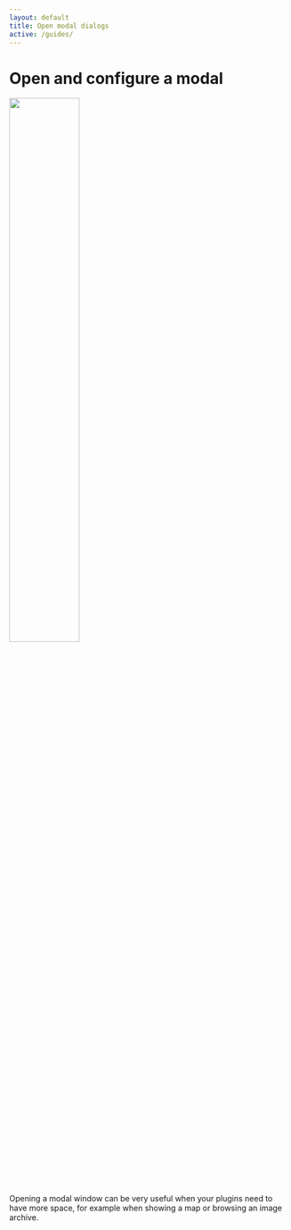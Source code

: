 ```yaml
---
layout: default
title: Open modal dialogs
active: /guides/
---
```


# Open and configure a modal

<img src="{{ site.url }}/assets/open_modal.png" class="img-thumbnail float-xs-right" width="50%">

Opening a modal window can be very useful when your plugins need to have more space, for example
when showing a map or browsing an image archive.